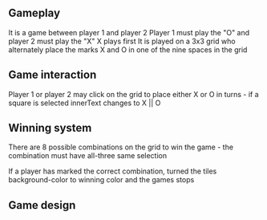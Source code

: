 ## Gameplay

It is a game between player 1 and player 2
Player 1 must play the "O" and player 2 must play the "X"
X plays first
It is played on a 3x3 grid who alternately place the marks X and O in one of the nine spaces in the grid

## Game interaction

Player 1 or player 2 may click on the grid to place either X or O in turns - if a square is selected innerText changes to X || O

## Winning system

There are 8 possible combinations on the grid to win the game - the combination must have all-three same selection

If a player has marked the correct combination, turned the tiles background-color to winning color and the games stops

## Game design
